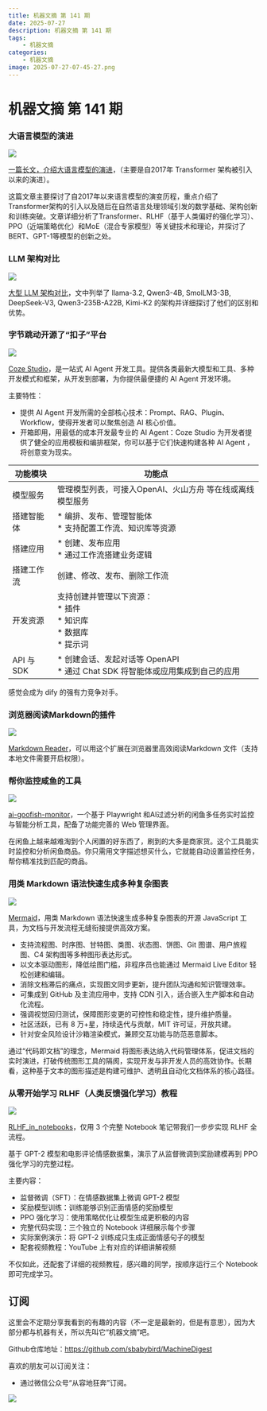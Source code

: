 ```yaml
---
title: 机器文摘 第 141 期
date: 2025-07-27
description: 机器文摘 第 141 期
tags: 
    - 机器文摘
categories: 
    - 机器文摘
image: 2025-07-27-07-45-27.png
---
```

# 机器文摘 第 141 期
### 大语言模型的演进
![](2025-07-27-07-44-15.png)

[一篇长文，介绍大语言模型的演进](https://goyalpramod.github.io/blogs/evolution_of_LLMs/)，（主要是自2017年 Transformer 架构被引入以来的演进）。

这篇文章主要探讨了自2017年以来语言模型的演变历程，重点介绍了Transformer架构的引入以及随后在自然语言处理领域引发的数学基础、架构创新和训练突破。文章详细分析了Transformer、RLHF（基于人类偏好的强化学习）、PPO（近端策略优化）和MoE（混合专家模型）等关键技术和理论，并探讨了BERT、GPT-1等模型的创新之处。

### LLM 架构对比
![](2025-07-27-07-44-53.png)

[大型 LLM 架构对比](https://sebastianraschka.com/blog/2025/the-big-llm-architecture-comparison.html)，文中列举了 llama-3.2, Qwen3-4B, SmolLM3-3B, DeepSeek-V3, Qwen3-235B-A22B, Kimi-K2 的架构并详细探讨了他们的区别和优势。

### 字节跳动开源了“扣子”平台
![](2025-07-27-07-45-27.png)

[Coze Studio](https://github.com/coze-dev/coze-studio)，是一站式 AI Agent 开发工具。提供各类最新大模型和工具、多种开发模式和框架，从开发到部署，为你提供最便捷的 AI Agent 开发环境。

主要特性：
- 提供 AI Agent 开发所需的全部核心技术：Prompt、RAG、Plugin、Workflow，使得开发者可以聚焦创造 AI 核心价值。
- 开箱即用，用最低的成本开发最专业的 AI Agent：Coze Studio 为开发者提供了健全的应用模板和编排框架，你可以基于它们快速构建各种 AI Agent ，将创意变为现实。

| **功能模块** | **功能点**                                                                         |
| ------------ | ---------------------------------------------------------------------------------- |
| 模型服务     | 管理模型列表，可接入OpenAI、火山方舟 等在线或离线模型服务                          |
| 搭建智能体   | * 编排、发布、管理智能体 <br> * 支持配置工作流、知识库等资源                       |
| 搭建应用     | * 创建、发布应用 <br> * 通过工作流搭建业务逻辑                                     |
| 搭建工作流   | 创建、修改、发布、删除工作流                                                       |
| 开发资源     | 支持创建并管理以下资源： <br> * 插件 <br> * 知识库 <br> * 数据库 <br> * 提示词     |
| API 与 SDK   | * 创建会话、发起对话等 OpenAPI <br> * 通过 Chat SDK 将智能体或应用集成到自己的应用 |

感觉会成为 dify 的强有力竞争对手。

### 浏览器阅读Markdown的插件
![](2025-07-27-07-45-53.png)

[Markdown Reader](https://md-reader.github.io/)，可以用这个扩展在浏览器里高效阅读Markdown 文件（支持本地文件需要开启权限）。 ​​​

### 帮你监控咸鱼的工具
![](2025-07-27-07-46-22.png)

[ai-goofish-monitor](https://github.com/dingyufei615/ai-goofish-monitor)，一个基于 Playwright 和AI过滤分析的闲鱼多任务实时监控与智能分析工具，配备了功能完善的 Web 管理界面。

在闲鱼上越来越难淘到个人闲置的好东西了，刷到的大多是商家货。这个工具能实时监控和分析闲鱼商品。你只需用文字描述想买什么，它就能自动设置监控任务，帮你精准找到匹配的商品。

### 用类 Markdown 语法快速生成多种复杂图表
![](2025-07-27-07-47-28.png)

[Mermaid](https://mermaid.js.org/)，用类 Markdown 语法快速生成多种复杂图表的开源 JavaScript 工具，为文档与开发流程无缝衔接提供高效方案。

- 支持流程图、时序图、甘特图、类图、状态图、饼图、Git 图谱、用户旅程图、C4 架构图等多种图形表达形式。  
- 以文本驱动图形，降低绘图门槛，非程序员也能通过 Mermaid Live Editor 轻松创建和编辑。  
- 消除文档滞后的痛点，实现图文同步更新，提升团队沟通和知识管理效率。  
- 可集成到 GitHub 及主流应用中，支持 CDN 引入，适合嵌入生产脚本和自动化流程。  
- 强调视觉回归测试，保障图形变更的可控性和稳定性，提升维护质量。  
- 社区活跃，已有 8 万+星，持续迭代与贡献，MIT 许可证，开放共建。  
- 针对安全风险设计沙箱渲染模式，兼顾交互功能与防范恶意脚本。  
  
通过“代码即文档”的理念，Mermaid 将图形表达纳入代码管理体系，促进文档的实时演进，打破传统图形工具的隔阂，实现开发与非开发人员的高效协作。长期看，这种基于文本的图形描述是构建可维护、透明且自动化文档体系的核心路径。  

### 从零开始学习 RLHF（人类反馈强化学习）教程
![](2025-07-27-07-48-30.png)

[RLHF_in_notebooks](https://github.com/ash80/RLHF_in_notebooks)，仅用 3 个完整 Notebook 笔记带我们一步步实现 RLHF 全流程。

基于 GPT-2 模型和电影评论情感数据集，演示了从监督微调到奖励建模再到 PPO 强化学习的完整过程。

主要内容：

- 监督微调（SFT）：在情感数据集上微调 GPT-2 模型
- 奖励模型训练：训练能够识别正面情感的奖励模型
- PPO 强化学习：使用策略优化让模型生成更积极的内容
- 完整代码实现：三个独立的 Notebook 详细展示每个步骤
- 实际案例演示：将 GPT-2 训练成只生成正面情感句子的模型
- 配套视频教程：YouTube 上有对应的详细讲解视频

不仅如此，还配套了详细的视频教程，感兴趣的同学，按顺序运行三个 Notebook 即可完成学习。


## 订阅
这里会不定期分享我看到的有趣的内容（不一定是最新的，但是有意思），因为大部分都与机器有关，所以先叫它“机器文摘”吧。

Github仓库地址：https://github.com/sbabybird/MachineDigest

喜欢的朋友可以订阅关注：

- 通过微信公众号“从容地狂奔”订阅。

![](../weixin.jpg)
